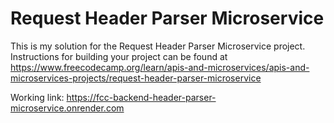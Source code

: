 # Request Header Parser Microservice

This is my solution for the Request Header Parser Microservice project. Instructions for building your project can be found at https://www.freecodecamp.org/learn/apis-and-microservices/apis-and-microservices-projects/request-header-parser-microservice

Working link: https://fcc-backend-header-parser-microservice.onrender.com
